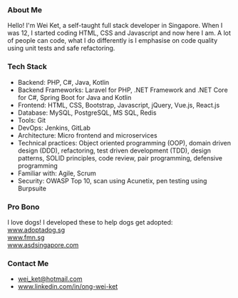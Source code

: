 ### About Me

Hello! I'm Wei Ket, a self-taught full stack developer in Singapore. When I was 12, I started coding HTML, CSS and Javascript and now here I am. A lot of people can code, what I do differently is I emphasise on code quality using unit tests and safe refactoring. 

### Tech Stack
- Backend: PHP, C#, Java, Kotlin
- Backend Frameworks: Laravel for PHP, .NET Framework and .NET Core for C#, Spring Boot for Java and Kotlin
- Frontend: HTML, CSS, Bootstrap, Javascript, jQuery, Vue.js, React.js
- Database: MySQL, PostgreSQL, MS SQL, Redis
- Tools: Git
- DevOps: Jenkins, GitLab
- Architecture: Micro frontend and microservices
- Technical practices: Object oriented programming (OOP), domain driven design (DDD), refactoring, test driven development (TDD), design patterns, SOLID principles, code review, pair programming, defensive programming
- Familiar with: Agile, Scrum
- Security: OWASP Top 10, scan using Acunetix, pen testing using Burpsuite

### Pro Bono
I love dogs! I developed these to help dogs get adopted:  
www.adoptadog.sg  
www.fmn.sg  
www.asdsingapore.com

### Contact Me
- wei_ket@hotmail.com
- www.linkedin.com/in/ong-wei-ket

<!---
weiket7/weiket7 is a ✨ special ✨ repository because its `README.md` (this file) appears on your GitHub profile.
You can click the Preview link to take a look at your changes.
--->
